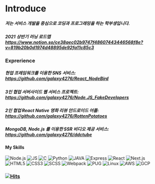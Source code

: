 # Introduce

##### 저는 서비스 개발을 중심으로 코딩과 프로그래밍을 하는 학부생입니다.
##### 2021 상반기 러닝 로드맵 https://www.notion.so/ce38aec02b9747f48607443446568f8e?v=819b20b0d1974d48895de92fa11c85c3

### Exprerience
##### 현업 프레임워크를 이용한 SNS 서비스: https://github.com/galaxy4276/React_NodeBird
##### 3인 협업 서버사이드 웹 서비스 프로젝트: https://github.com/galaxy4276/Node.JS_FakeDevelopers
##### 2인 협업 React Native 영화 리뷰 안드로이드 어플: https://github.com/galaxy4276/RottenPotatoes
##### MongoDB, Node.js 를 이용한 SSR 비디오 제공 서비스: https://github.com/galaxy4276/ddctube

#### My Skills
![Node.js](https://img.shields.io/badge/-Node.js-green?style=flat-square&logo=Node.js) ![JS](https://img.shields.io/badge/-ECMAScript-ffba08?style=flat-square&logo=JavaScript) ![C](https://img.shields.io/badge/-%20C%20Language%20-bde0fe?style=flat-square&logo=C) ![Python](https://img.shields.io/badge/-Python-48bfe3?style=flat-square&logo=python)  ![JAVA](https://img.shields.io/badge/-Java-c38e70?style=flat-square&logo=Java)
![Express](https://img.shields.io/badge/-Express.js-90be6d?style=flat-square&logo=Node.js) ![React](https://img.shields.io/badge/-React.js-edf2f4?style=flat-square&logo=React) ![Next.js](https://img.shields.io/badge/-Next.js-000000?style=flat-square&logo=Next.js)
![HTML5](https://img.shields.io/badge/-HTML-f3722c?style=flat-square&logo=HTML5) ![CSS3](https://img.shields.io/badge/-CSS-219ebc?style=flat-square&logo=CSS3) ![SCSS](https://img.shields.io/badge/-SCSS-ffafcc?style=flat-square&logo=CSS3) ![Webpack](https://img.shields.io/badge/-Webpack-ffffff?style=flat-square&logo=Webpack) ![PUG](https://img.shields.io/badge/Template-pug-C3926F?style=flat-square)
![Linux](https://img.shields.io/badge/-Linux-fca311?style=flat-square&logo=Linux) ![AWS](https://img.shields.io/badge/-AWS-1d3557?style=flat-square&logo=Amazon%20AWS) ![GCP](https://img.shields.io/badge/-GCP-ffffff?style=flat-square&logo=Google%20Cloud)
### [![Hits](https://hits.seeyoufarm.com/api/count/incr/badge.svg?url=https%3A%2F%2Fgithub.com%2Fgalaxy4276&count_bg=%238FE3EF&title_bg=%23FF8484&icon=&icon_color=%23FFFFFF&title=visit&edge_flat=false)](https://hits.seeyoufarm.com)

